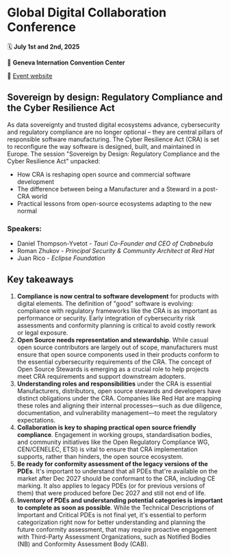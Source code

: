 # Global Digital Collaboration Conference


🗓️ **July 1st and 2nd, 2025**

📍 **Geneva Internation Convention Center**

🔗 [Event website](https://globaldigitalcollaboration.org/) 

## Sovereign by design: Regulatory Compliance and the Cyber Resilience Act
As data sovereignty and trusted digital ecosystems advance, cybersecurity and regulatory compliance are no longer optional – they are central pillars of responsible software manufacturing.
The Cyber Resilience Act (CRA) is set to reconfigure the way software is designed, built, and maintained in Europe. 
The session "Sovereign by Design: Regulatory Compliance and the Cyber Resilience Act" unpacked:
  - How CRA is reshaping open source and commercial software development
  - The difference between being a Manufacturer and a Steward in a post-CRA world
  - Practical lessons from open-source ecosystems adapting to the new normal

### Speakers:
- Daniel Thompson-Yvetot - *Tauri Co-Founder and CEO of Crabnebula*
- Roman Zhukov - *Principal Security & Community Architect at Red Hat*
- Juan Rico - *Eclipse Foundation*

## Key takeaways
1. **Compliance is now central to software development** for products with digital elements. The definition of "good" software is evolving: compliance with regulatory frameworks like the CRA is as important as performance or security. Early integration of cybersecurity risk assessments and conformity planning is critical to avoid costly rework or legal exposure.
2. **Open Source needs representation and stewardship**. While casual open source contributors are largely out of scope, manufacturers must ensure that open source components used in their products conform to the essential cybersecurity requirements of the CRA. The concept of Open Source Stewards is emerging as a crucial role to help projects meet CRA requirements and support downstream adopters.
3. **Understanding roles and responsibilities** under the CRA is essential Manufacturers, distributors, open source stewards and developers have distinct obligations under the CRA. Companies like Red Hat are mapping these roles and aligning their internal processes—such as due diligence, documentation, and vulnerability management—to meet the regulatory expectations.
4. **Collaboration is key to shaping practical open source friendly compliance**. Engagement in working groups, standardisation bodies, and community initiatives like the Open Regulatory Compliance WG, CEN/CENELEC, ETSI) is vital to ensure that CRA implementation supports, rather than hinders, the open source ecosystem.
5. **Be ready for conformity assessment of the legacy versions of the PDEs**. It's important to understand that all PDEs that're available on the market after Dec 2027 should be conformant to the CRA, including CE marking. It also applies to legacy PDEs (or for previous versions of them) that were produced before Dec 2027 and still not end of life.
6. **Inventory of PDEs and understanding potential categories is important to complete as soon as possible**. While the Technical Descriptions of Important and Critical PDEs is not final yet, it's essential to perform categorization right now for better understanding and planning the future conformity assessment, that may require proactive engagement with Third-Party Assessment Organizations, such as Notified Bodies (NB) and Conformity Assessment Body (CAB).
